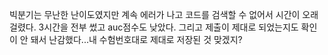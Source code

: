 빅분기는 무난한 난이도였지만 계속 에러가 나고 코드를 검색할 수 없어서 시간이 오래 걸렸다.
3시간을 전부 썼고 auc점수도 낮았다.
그리고 제출이 제대로 되었는지도 확인이 안 돼서 난감했다...내 수험번호대로 제대로 저장된 것 맞겠지?
